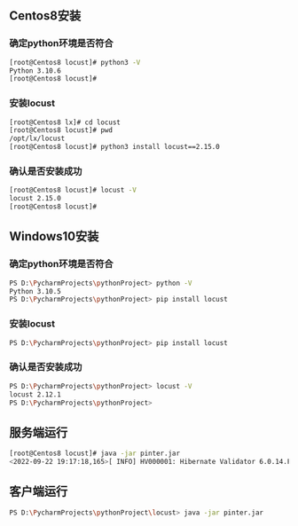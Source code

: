 ## Centos8安装

### 确定python环境是否符合

```sh
[root@Centos8 locust]# python3 -V
Python 3.10.6
[root@Centos8 locust]# 
```

### 安装locust

```sh
[root@Centos8 lx]# cd locust
[root@Centos8 locust]# pwd
/opt/lx/locust
[root@Centos8 locust]# python3 install locust==2.15.0
```

### 确认是否安装成功

```sh
[root@Centos8 locust]# locust -V
locust 2.15.0
[root@Centos8 locust]#
```

## Windows10安装

### 确定python环境是否符合

```sh
PS D:\PycharmProjects\pythonProject> python -V 
Python 3.10.5
PS D:\PycharmProjects\pythonProject> pip install locust
```

### 安装locust

```sh
PS D:\PycharmProjects\pythonProject> pip install locust
```

### 确认是否安装成功

```sh
PS D:\PycharmProjects\pythonProject> locust -V
locust 2.12.1
PS D:\PycharmProjects\pythonProject> 
```

## 服务端运行

```sh
[root@Centos8 locust]# java -jar pinter.jar
<2022-09-22 19:17:18,165>[ INFO] HV000001: Hibernate Validator 6.0.14.Final - org.hibernate.validator.internal.util.Version
```

## 客户端运行
```sh
PS D:\PycharmProjects\pythonProject\locust> java -jar pinter.jar
```



